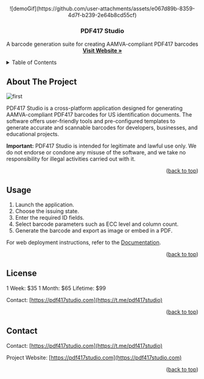 <a id="readme-top"></a>

<!-- PROJECT LOGO -->
<br />
<div align="center">
  ![demoGif](https://github.com/user-attachments/assets/e067d89b-8359-4d7f-b239-2e64b8cd55cf)


  <h3 align="center">PDF417 Studio</h3>

  <p align="center">
    A barcode generation suite for creating AAMVA-compliant PDF417 barcodes
    <br />
    <a href="https://pdf417studio.com"><strong>Visit Website »</strong></a>
    <br />
  </p>
</div>


<!-- TABLE OF CONTENTS -->
<details>
  <summary>Table of Contents</summary>
  <ol>
    <li><a href="#about-the-project">About The Project</a></li>
    <li><a href="#getting-started">Getting Started</a></li>
    <li><a href="#usage">Usage</a></li>
    <li><a href="#license">License</a></li>
    <li><a href="#contact">Contact</a></li>
    <li><a href="#acknowledgments">Acknowledgments</a></li>
  </ol>
</details>


## About The Project

![first](https://github.com/user-attachments/assets/5d7b2b78-aa1a-4094-8f85-3e503ecd08a2)


PDF417 Studio is a cross-platform application designed for generating AAMVA-compliant PDF417 barcodes for US identification documents. The software offers user-friendly tools and pre-configured templates to generate accurate and scannable barcodes for developers, businesses, and educational projects.

**Important:** PDF417 Studio is intended for legitimate and lawful use only. We do not endorse or condone any misuse of the software, and we take no responsibility for illegal activities carried out with it.

<p align="right">(<a href="#readme-top">back to top</a>)</p>


## Usage

1. Launch the application.
2. Choose the issuing state.
3. Enter the required ID fields.
4. Select barcode parameters such as ECC level and column count.
5. Generate the barcode and export as image or embed in a PDF.

For web deployment instructions, refer to the [Documentation](https://pdf417studio.com/instructions).

<p align="right">(<a href="#readme-top">back to top</a>)</p>

## License

1 Week: $35
1 Month: $65
Lifetime: $99

Contact: [https://pdf417studio.com](https://t.me/pdf417studio)

<p align="right">(<a href="#readme-top">back to top</a>)</p>


## Contact

Contact: [https://pdf417studio.com](https://t.me/pdf417studio)

Project Website: [https://pdf417studio.com](https://pdf417studio.com)

<p align="right">(<a href="#readme-top">back to top</a>)</p>



